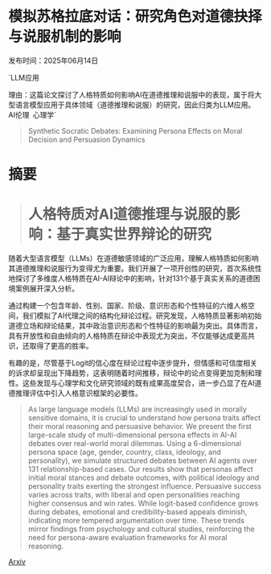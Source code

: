 # 模拟苏格拉底对话：研究角色对道德抉择与说服机制的影响

发布时间：2025年06月14日

`LLM应用

理由：这篇论文探讨了人格特质如何影响AI在道德推理和说服中的表现，属于将大型语言模型应用于具体领域（道德推理和说服）的研究，因此归类为LLM应用。` `AI伦理` `心理学`

> Synthetic Socratic Debates: Examining Persona Effects on Moral Decision and Persuasion Dynamics

# 摘要

> # 人格特质对AI道德推理与说服的影响：基于真实世界辩论的研究

随着大型语言模型（LLMs）在道德敏感领域的广泛应用，理解人格特质如何影响其道德推理和说服行为变得尤为重要。我们开展了一项开创性的研究，首次系统性地探讨了多维度人格特质在AI-AI辩论中的影响，针对131个基于真实关系的道德困境案例展开深入分析。

通过构建一个包含年龄、性别、国家、阶级、意识形态和个性特征的六维人格空间，我们模拟了AI代理之间的结构化辩论过程。研究发现，人格特质显著影响初始道德立场和辩论结果，其中政治意识形态和个性特征的影响最为突出。具体而言，具有开放性和自由倾向的人格特质在辩论中表现尤为突出，不仅能够达成更高共识，还取得了更高的胜率。

有趣的是，尽管基于Logit的信心度在辩论过程中逐步提升，但情感和可信度相关的诉求却呈现出下降趋势，这表明随着时间推移，辩论中的论点变得更加克制和理性。这些发现与心理学和文化研究领域的既有成果高度契合，进一步凸显了在AI道德推理评估中引入人格意识框架的必要性。


> As large language models (LLMs) are increasingly used in morally sensitive domains, it is crucial to understand how persona traits affect their moral reasoning and persuasive behavior. We present the first large-scale study of multi-dimensional persona effects in AI-AI debates over real-world moral dilemmas. Using a 6-dimensional persona space (age, gender, country, class, ideology, and personality), we simulate structured debates between AI agents over 131 relationship-based cases. Our results show that personas affect initial moral stances and debate outcomes, with political ideology and personality traits exerting the strongest influence. Persuasive success varies across traits, with liberal and open personalities reaching higher consensus and win rates. While logit-based confidence grows during debates, emotional and credibility-based appeals diminish, indicating more tempered argumentation over time. These trends mirror findings from psychology and cultural studies, reinforcing the need for persona-aware evaluation frameworks for AI moral reasoning.

[Arxiv](https://arxiv.org/abs/2506.12657)